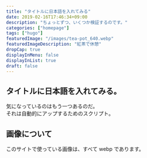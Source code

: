 ```yaml
---
title: "タイトルに日本語を入れてみる"
date: 2019-02-16T17:46:34+09:00
description: "ちょっとずつ、いくつか検証するのです。"
categories: ["homepage"]
tags: ["hugo"]
featuredImage: "/images/tea-pot_640.webp"
featuredImageDescription: "紅茶で休憩"
dropCap: true
displayInMenu: false
displayInList: true
draft: false
---
```

## タイトルに日本語を入れてみる。
気になっているのはもう一つあるのだ。  
それは自動的にアップするためのスクリプト。

## 画像について
このサイトで使っている画像は、すべて webp であります。